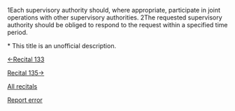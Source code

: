 
1Each supervisory authority should, where appropriate, participate in joint operations with other supervisory authorities. 2The requested supervisory authority should be obliged to respond to the request within a specified time period.


\* This title is an unofficial description.




[←Recital 133](https://gdpr-info.eu/recitals/no-133/ "133 - Mutual Assistance and Provisional Measures")


[Recital 135→](https://gdpr-info.eu/recitals/no-135/ "135 - Consistency Mechanism")


[All recitals](https://gdpr-info.eu/recitals/)

[Report error](https://gdpr-info.eu/gf/?TB_iframe=true&height=306 "Your message")

